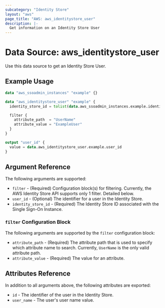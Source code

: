 ```yaml
---
subcategory: "Identity Store"
layout: "aws"
page_title: "AWS: aws_identitystore_user"
description: |-
  Get information on an Identity Store User
---
```


# Data Source: aws_identitystore_user

Use this data source to get an Identity Store User.

## Example Usage

```terraform
data "aws_ssoadmin_instances" "example" {}

data "aws_identitystore_user" "example" {
  identity_store_id = tolist(data.aws_ssoadmin_instances.example.identity_store_ids)[0]

  filter {
    attribute_path  = "UserName"
    attribute_value = "ExampleUser"
  }
}

output "user_id" {
  value = data.aws_identitystore_user.example.user_id
}
```

## Argument Reference

The following arguments are supported:

* `filter` - (Required) Configuration block(s) for filtering. Currently, the AWS Identity Store API supports only 1 filter. Detailed below.
* `user_id` - (Optional)  The identifier for a user in the Identity Store.
* `identity_store_id` - (Required) The Identity Store ID associated with the Single Sign-On Instance.

### `filter` Configuration Block

The following arguments are supported by the `filter` configuration block:

* `attribute_path` - (Required) The attribute path that is used to specify which attribute name to search. Currently, `UserName` is the only valid attribute path.
* `attribute_value` - (Required) The value for an attribute.

## Attributes Reference

In addition to all arguments above, the following attributes are exported:

* `id` - The identifier of the user in the Identity Store.
* `user_name` - The user's user name value.
